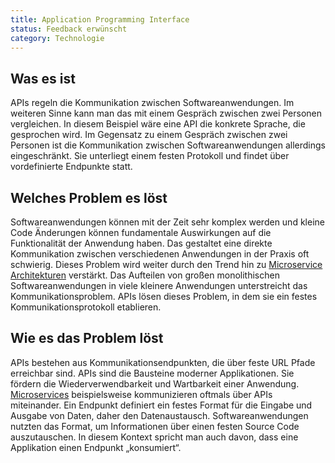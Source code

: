 ```yaml
---
title: Application Programming Interface
status: Feedback erwünscht
category: Technologie
---
```


## Was es ist

APIs regeln die Kommunikation zwischen Softwareanwendungen.
Im weiteren Sinne kann man das mit einem Gespräch zwischen zwei Personen vergleichen.
In diesem Beispiel wäre eine API die konkrete Sprache, die gesprochen wird.
Im Gegensatz zu einem Gespräch zwischen zwei Personen ist die Kommunikation zwischen Softwareanwendungen allerdings eingeschränkt.
Sie unterliegt einem festen Protokoll und findet über vordefinierte Endpunkte statt.

## Welches Problem es löst

Softwareanwendungen können mit der Zeit sehr komplex werden und kleine Code Änderungen können fundamentale Auswirkungen auf die Funktionalität der Anwendung haben.
Das gestaltet eine direkte Kommunikation zwischen verschiedenen Anwendungen in der Praxis oft schwierig.
Dieses Problem wird weiter durch den Trend hin zu [Microservice Architekturen](/microservices/) verstärkt.
Das Aufteilen von großen monolithischen Softwareanwendungen in viele kleinere Anwendungen unterstreicht das Kommunikationsproblem.
APIs lösen dieses Problem, in dem sie ein festes Kommunikationsprotokoll etablieren.

## Wie es das Problem löst

APIs bestehen aus Kommunikationsendpunkten, die über feste URL Pfade erreichbar sind.
APIs sind die Bausteine moderner Applikationen. Sie fördern die Wiederverwendbarkeit und Wartbarkeit einer Anwendung. [Microservices](/microservices/) beispielsweise kommunizieren oftmals über APIs miteinander. 
Ein Endpunkt definiert ein festes Format für die Eingabe und Ausgabe von Daten, daher den Datenaustausch.
Softwareanwendungen nutzten das Format, um Informationen über einen festen Source Code auszutauschen.
In diesem Kontext spricht man auch davon, dass eine Applikation einen Endpunkt „konsumiert“.